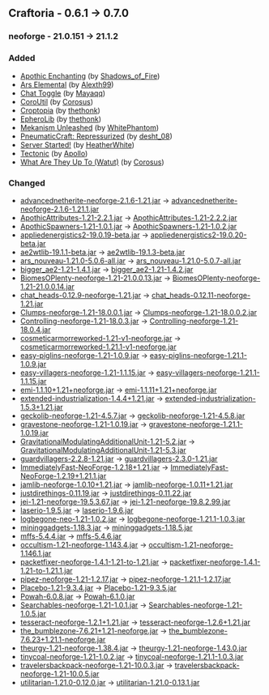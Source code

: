 ## Craftoria - 0.6.1 -> 0.7.0

### neoforge - 21.0.151 -> 21.1.2

### Added

  * [Apothic Enchanting](https://www.curseforge.com/minecraft/mc-mods/apothic-enchanting) (by [Shadows_of_Fire](https://www.curseforge.com/members/Shadows_of_Fire/projects))
  * [Ars Elemental](https://www.curseforge.com/minecraft/mc-mods/ars-elemental) (by [Alexth99](https://www.curseforge.com/members/Alexth99/projects))
  * [Chat Toggle](https://www.curseforge.com/minecraft/mc-mods/chattoggle) (by [Mayaqq](https://www.curseforge.com/members/Mayaqq/projects))
  * [CoroUtil](https://www.curseforge.com/minecraft/mc-mods/coroutil) (by [Corosus](https://www.curseforge.com/members/Corosus/projects))
  * [Croptopia](https://www.curseforge.com/minecraft/mc-mods/croptopia) (by [thethonk](https://www.curseforge.com/members/thethonk/projects))
  * [EpheroLib](https://www.curseforge.com/minecraft/mc-mods/epherolib) (by [thethonk](https://www.curseforge.com/members/thethonk/projects))
  * [Mekanism Unleashed](https://www.curseforge.com/minecraft/mc-mods/mekanism-unleashed) (by [WhitePhantom](https://www.curseforge.com/members/WhitePhantom/projects))
  * [PneumaticCraft: Repressurized](https://www.curseforge.com/minecraft/mc-mods/pneumaticcraft-repressurized) (by [desht_08](https://www.curseforge.com/members/desht_08/projects))
  * [Server Started!](https://www.curseforge.com/minecraft/mc-mods/server-started) (by [HeatherWhite](https://www.curseforge.com/members/HeatherWhite/projects))
  * [Tectonic](https://www.curseforge.com/minecraft/mc-mods/tectonic) (by [Apollo](https://www.curseforge.com/members/Apollo/projects))
  * [What Are They Up To (Watut)](https://www.curseforge.com/minecraft/mc-mods/what-are-they-up-to) (by [Corosus](https://www.curseforge.com/members/Corosus/projects))

### Changed

  * [advancednetherite-neoforge-2.1.6-1.21.jar](https://www.curseforge.com/minecraft/mc-mods/advanced-netherite/files/5513202) -> [advancednetherite-neoforge-2.1.6-1.21.1.jar](https://www.curseforge.com/minecraft/mc-mods/advanced-netherite/files/5610715)
  * [ApothicAttributes-1.21-2.2.1.jar](https://www.curseforge.com/minecraft/mc-mods/apothic-attributes/files/5530502) -> [ApothicAttributes-1.21-2.2.2.jar](https://www.curseforge.com/minecraft/mc-mods/apothic-attributes/files/5597608)
  * [ApothicSpawners-1.21-1.0.1.jar](https://www.curseforge.com/minecraft/mc-mods/apothic-spawners/files/5516328) -> [ApothicSpawners-1.21-1.0.2.jar](https://www.curseforge.com/minecraft/mc-mods/apothic-spawners/files/5597619)
  * [appliedenergistics2-19.0.19-beta.jar](https://www.curseforge.com/minecraft/mc-mods/applied-energistics-2/files/5593097) -> [appliedenergistics2-19.0.20-beta.jar](https://www.curseforge.com/minecraft/mc-mods/applied-energistics-2/files/5610903)
  * [ae2wtlib-19.1.1-beta.jar](https://www.curseforge.com/minecraft/mc-mods/applied-energistics-2-wireless-terminals/files/5574380) -> [ae2wtlib-19.1.3-beta.jar](https://www.curseforge.com/minecraft/mc-mods/applied-energistics-2-wireless-terminals/files/5602260)
  * [ars_nouveau-1.21.0-5.0.6-all.jar](https://www.curseforge.com/minecraft/mc-mods/ars-nouveau/files/5593276) -> [ars_nouveau-1.21.0-5.0.7-all.jar](https://www.curseforge.com/minecraft/mc-mods/ars-nouveau/files/5606650)
  * [bigger_ae2-1.21-1.4.1.jar](https://www.curseforge.com/minecraft/mc-mods/bigger-ae2/files/5506343) -> [bigger_ae2-1.21-1.4.2.jar](https://www.curseforge.com/minecraft/mc-mods/bigger-ae2/files/5597607)
  * [BiomesOPlenty-neoforge-1.21-21.0.0.13.jar](https://www.curseforge.com/minecraft/mc-mods/biomes-o-plenty/files/5576779) -> [BiomesOPlenty-neoforge-1.21-21.0.0.14.jar](https://www.curseforge.com/minecraft/mc-mods/biomes-o-plenty/files/5604267)
  * [chat_heads-0.12.9-neoforge-1.21.jar](https://www.curseforge.com/minecraft/mc-mods/chat-heads/files/5577387) -> [chat_heads-0.12.11-neoforge-1.21.jar](https://www.curseforge.com/minecraft/mc-mods/chat-heads/files/5605197)
  * [Clumps-neoforge-1.21-18.0.0.1.jar](https://www.curseforge.com/minecraft/mc-mods/clumps/files/5430025) -> [Clumps-neoforge-1.21-18.0.0.2.jar](https://www.curseforge.com/minecraft/mc-mods/clumps/files/5600958)
  * [Controlling-neoforge-1.21-18.0.3.jar](https://www.curseforge.com/minecraft/mc-mods/controlling/files/5582556) -> [Controlling-neoforge-1.21-18.0.4.jar](https://www.curseforge.com/minecraft/mc-mods/controlling/files/5603226)
  * [cosmeticarmorreworked-1.21-v1-neoforge.jar](https://www.curseforge.com/minecraft/mc-mods/cosmetic-armor-reworked/files/5427303) -> [cosmeticarmorreworked-1.21.1-v1-neoforge.jar](https://www.curseforge.com/minecraft/mc-mods/cosmetic-armor-reworked/files/5610814)
  * [easy-piglins-neoforge-1.21-1.0.9.jar](https://www.curseforge.com/minecraft/mc-mods/easy-piglins/files/5525681) -> [easy-piglins-neoforge-1.21.1-1.0.9.jar](https://www.curseforge.com/minecraft/mc-mods/easy-piglins/files/5609023)
  * [easy-villagers-neoforge-1.21-1.1.15.jar](https://www.curseforge.com/minecraft/mc-mods/easy-villagers/files/5542445) -> [easy-villagers-neoforge-1.21.1-1.1.15.jar](https://www.curseforge.com/minecraft/mc-mods/easy-villagers/files/5609006)
  * [emi-1.1.10+1.21+neoforge.jar](https://www.curseforge.com/minecraft/mc-mods/emi/files/5497461) -> [emi-1.1.11+1.21+neoforge.jar](https://www.curseforge.com/minecraft/mc-mods/emi/files/5609618)
  * [extended-industrialization-1.4.4+1.21.jar](https://www.curseforge.com/minecraft/mc-mods/extended-industrialization/files/5596624) -> [extended-industrialization-1.5.3+1.21.jar](https://www.curseforge.com/minecraft/mc-mods/extended-industrialization/files/5604112)
  * [geckolib-neoforge-1.21-4.5.7.jar](https://www.curseforge.com/minecraft/mc-mods/geckolib/files/5544221) -> [geckolib-neoforge-1.21-4.5.8.jar](https://www.curseforge.com/minecraft/mc-mods/geckolib/files/5605715)
  * [gravestone-neoforge-1.21-1.0.19.jar](https://www.curseforge.com/minecraft/mc-mods/gravestone-mod/files/5584053) -> [gravestone-neoforge-1.21.1-1.0.19.jar](https://www.curseforge.com/minecraft/mc-mods/gravestone-mod/files/5609111)
  * [GravitationalModulatingAdditionalUnit-1.21-5.2.jar](https://www.curseforge.com/minecraft/mc-mods/gravitational-modulating-additional-unit/files/5478709) -> [GravitationalModulatingAdditionalUnit-1.21-5.3.jar](https://www.curseforge.com/minecraft/mc-mods/gravitational-modulating-additional-unit/files/5600241)
  * [guardvillagers-2.2.8-1.21.jar](https://www.curseforge.com/minecraft/mc-mods/guard-villagers/files/5552800) -> [guardvillagers-2.3.0-1.21.jar](https://www.curseforge.com/minecraft/mc-mods/guard-villagers/files/5605256)
  * [ImmediatelyFast-NeoForge-1.2.18+1.21.jar](https://www.curseforge.com/minecraft/mc-mods/immediatelyfast/files/5425058) -> [ImmediatelyFast-NeoForge-1.2.19+1.21.1.jar](https://www.curseforge.com/minecraft/mc-mods/immediatelyfast/files/5608731)
  * [jamlib-neoforge-1.0.10+1.21.jar](https://www.curseforge.com/minecraft/mc-mods/jamlib/files/5595156) -> [jamlib-neoforge-1.0.11+1.21.jar](https://www.curseforge.com/minecraft/mc-mods/jamlib/files/5599265)
  * [justdirethings-0.11.19.jar](https://www.curseforge.com/minecraft/mc-mods/just-dire-things/files/5593595) -> [justdirethings-0.11.22.jar](https://www.curseforge.com/minecraft/mc-mods/just-dire-things/files/5610033)
  * [jei-1.21-neoforge-19.5.3.67.jar](https://www.curseforge.com/minecraft/mc-mods/jei/files/5583523) -> [jei-1.21-neoforge-19.8.2.99.jar](https://www.curseforge.com/minecraft/mc-mods/jei/files/5609864)
  * [laserio-1.9.5.jar](https://www.curseforge.com/minecraft/mc-mods/laserio/files/5596452) -> [laserio-1.9.6.jar](https://www.curseforge.com/minecraft/mc-mods/laserio/files/5600300)
  * [logbegone-neo-1.21-1.0.2.jar](https://www.curseforge.com/minecraft/mc-mods/log-begone/files/5440186) -> [logbegone-neoforge-1.21.1-1.0.3.jar](https://www.curseforge.com/minecraft/mc-mods/log-begone/files/5609009)
  * [mininggadgets-1.18.3.jar](https://www.curseforge.com/minecraft/mc-mods/mining-gadgets/files/5593684) -> [mininggadgets-1.18.5.jar](https://www.curseforge.com/minecraft/mc-mods/mining-gadgets/files/5600287)
  * [mffs-5.4.4.jar](https://www.curseforge.com/minecraft/mc-mods/mffs/files/5475469) -> [mffs-5.4.6.jar](https://www.curseforge.com/minecraft/mc-mods/mffs/files/5610809)
  * [occultism-1.21-neoforge-1.143.4.jar](https://www.curseforge.com/minecraft/mc-mods/occultism/files/5592353) -> [occultism-1.21-neoforge-1.146.1.jar](https://www.curseforge.com/minecraft/mc-mods/occultism/files/5607354)
  * [packetfixer-neoforge-1.4.1-1.21-to-1.21.jar](https://www.curseforge.com/minecraft/mc-mods/packet-fixer/files/5424660) -> [packetfixer-neoforge-1.4.1-1.21-to-1.21.1.jar](https://www.curseforge.com/minecraft/mc-mods/packet-fixer/files/5608962)
  * [pipez-neoforge-1.21-1.2.17.jar](https://www.curseforge.com/minecraft/mc-mods/pipez/files/5570371) -> [pipez-neoforge-1.21.1-1.2.17.jar](https://www.curseforge.com/minecraft/mc-mods/pipez/files/5609056)
  * [Placebo-1.21-9.3.4.jar](https://www.curseforge.com/minecraft/mc-mods/placebo/files/5547234) -> [Placebo-1.21-9.3.5.jar](https://www.curseforge.com/minecraft/mc-mods/placebo/files/5597604)
  * [Powah-6.0.8.jar](https://www.curseforge.com/minecraft/mc-mods/powah-rearchitected/files/5592161) -> [Powah-6.1.0.jar](https://www.curseforge.com/minecraft/mc-mods/powah-rearchitected/files/5608949)
  * [Searchables-neoforge-1.21-1.0.1.jar](https://www.curseforge.com/minecraft/mc-mods/searchables/files/5430128) -> [Searchables-neoforge-1.21-1.0.5.jar](https://www.curseforge.com/minecraft/mc-mods/searchables/files/5603160)
  * [tesseract-neoforge-1.2.1+1.21.jar](https://www.curseforge.com/minecraft/mc-mods/tesseract-api-neoforge/files/5578424) -> [tesseract-neoforge-1.2.6+1.21.jar](https://www.curseforge.com/minecraft/mc-mods/tesseract-api-neoforge/files/5610467)
  * [the_bumblezone-7.6.21+1.21-neoforge.jar](https://www.curseforge.com/minecraft/mc-mods/the-bumblezone-forge/files/5582342) -> [the_bumblezone-7.6.23+1.21.1-neoforge.jar](https://www.curseforge.com/minecraft/mc-mods/the-bumblezone-forge/files/5609512)
  * [theurgy-1.21-neoforge-1.38.4.jar](https://www.curseforge.com/minecraft/mc-mods/theurgy/files/5592500) -> [theurgy-1.21-neoforge-1.43.0.jar](https://www.curseforge.com/minecraft/mc-mods/theurgy/files/5605484)
  * [tinycoal-neoforge-1.21-1.0.2.jar](https://www.curseforge.com/minecraft/mc-mods/tiny-coal/files/5486681) -> [tinycoal-neoforge-1.21.1-1.0.3.jar](https://www.curseforge.com/minecraft/mc-mods/tiny-coal/files/5609019)
  * [travelersbackpack-neoforge-1.21-10.0.3.jar](https://www.curseforge.com/minecraft/mc-mods/travelers-backpack/files/5585473) -> [travelersbackpack-neoforge-1.21-10.0.5.jar](https://www.curseforge.com/minecraft/mc-mods/travelers-backpack/files/5602831)
  * [utilitarian-1.21.0-0.12.0.jar](https://www.curseforge.com/minecraft/mc-mods/utilitarian/files/5539823) -> [utilitarian-1.21.0-0.13.1.jar](https://www.curseforge.com/minecraft/mc-mods/utilitarian/files/5603259)

